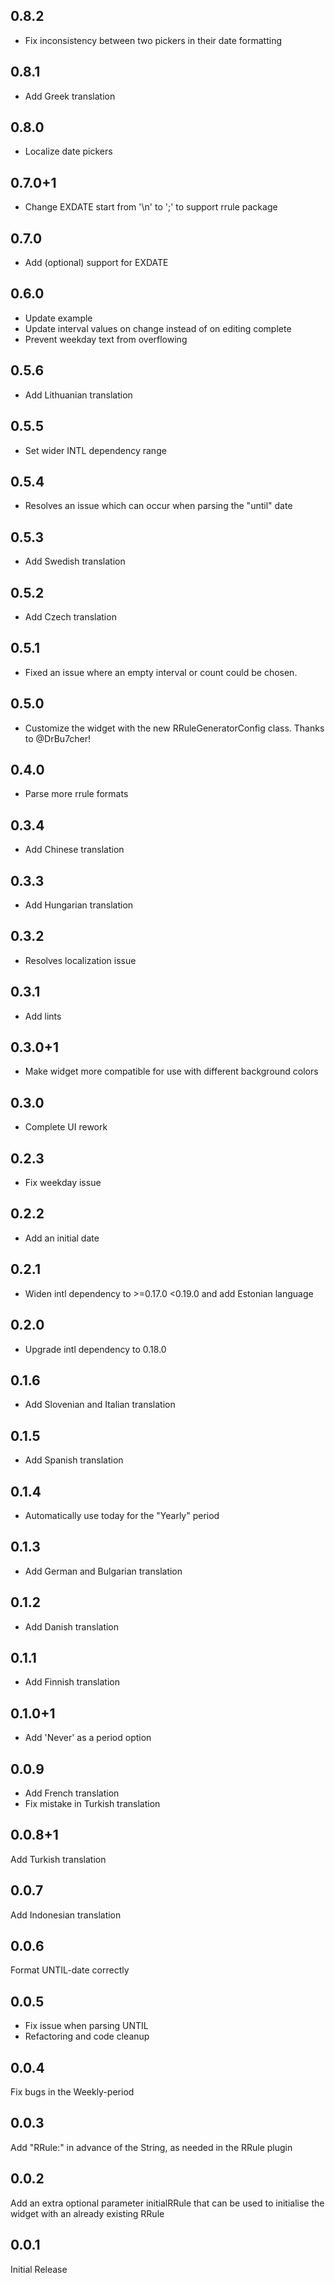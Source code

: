 ## 0.8.2
- Fix inconsistency between two pickers in their date formatting

## 0.8.1
- Add Greek translation

## 0.8.0
- Localize date pickers

## 0.7.0+1
- Change EXDATE start from '\n' to ';' to support rrule package

## 0.7.0
- Add (optional) support for EXDATE

## 0.6.0

- Update example
- Update interval values on change instead of on editing complete
- Prevent weekday text from overflowing

## 0.5.6

- Add Lithuanian translation

## 0.5.5

- Set wider INTL dependency range

## 0.5.4

- Resolves an issue which can occur when parsing the "until" date

## 0.5.3

- Add Swedish translation

## 0.5.2

- Add Czech translation

## 0.5.1
- Fixed an issue where an empty interval or count could be chosen.

## 0.5.0

- Customize the widget with the new RRuleGeneratorConfig class. Thanks to @DrBu7cher!

## 0.4.0

- Parse more rrule formats

## 0.3.4

- Add Chinese translation

## 0.3.3

- Add Hungarian translation

## 0.3.2

- Resolves localization issue

## 0.3.1

- Add lints

## 0.3.0+1

- Make widget more compatible for use with different background colors

## 0.3.0

- Complete UI rework

## 0.2.3

- Fix weekday issue

## 0.2.2

- Add an initial date

## 0.2.1

- Widen intl dependency to >=0.17.0 <0.19.0 and add Estonian language

## 0.2.0

- Upgrade intl dependency to 0.18.0

## 0.1.6

- Add Slovenian and Italian translation

## 0.1.5

- Add Spanish translation

## 0.1.4

- Automatically use today for the "Yearly" period

## 0.1.3

- Add German and Bulgarian translation

## 0.1.2

- Add Danish translation

## 0.1.1

- Add Finnish translation

## 0.1.0+1

- Add 'Never' as a period option

## 0.0.9

- Add French translation
- Fix mistake in Turkish translation

## 0.0.8+1

Add Turkish translation

## 0.0.7

Add Indonesian translation

## 0.0.6

Format UNTIL-date correctly

## 0.0.5

- Fix issue when parsing UNTIL
- Refactoring and code cleanup

## 0.0.4

Fix bugs in the Weekly-period

## 0.0.3

Add "RRule:" in advance of the String, as needed in the RRule plugin

## 0.0.2

Add an extra optional parameter initialRRule that can be used to initialise the widget with an already existing RRule

## 0.0.1

Initial Release
